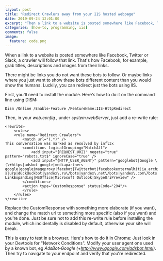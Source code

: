 ```yaml
---
layout: post
title: "Redirect Crawlers away from your IIS hosted webpage"
date: 2019-09-24 12:01:00
excerpt: "Then a link to a website is posted somewhere like Facebook, Twitter or Slack, a crawler will follow that link. That's how Facebook, for example, grab titles, descriptions and images from their links. If you want them to stop following your links, or show them alternative content, here's how."
categories: [how-to, programming, iis]
comments: false
image:
  feature: code.png
---
```


When a link to a website is posted somewhere like Facebook, Twitter or Slack, a crawler will follow that link. That's how Facebook, for example, grab titles, descriptions and images from their links.

There might be links you do not want these bots to follow. Or maybe links where you just want to show these bots different content than you would show the humans. Luckily, you can redirect just the bots using IIS.

First, you'll need to install the module. Here's how to do it on the command line using DISM:

`Dism /Online /Enable-Feature /FeatureName:IIS-HttpRedirect`

Then, in your *web.config* , under *system.webServer*, just add a re-write rule:

    <rewrite>
        <rules>
        <rule name="Redirect Crawlers">
            <match url="(.*)" />
    This conversation was marked as resolved by infl3x
            <conditions logicalGrouping="MatchAll">
                <add input="{REQUEST_URI}" negate="true" pattern="robots.txt$" ignoreCase="true" />
                <add input="{HTTP_USER_AGENT}" pattern="googlebot|Google \(\+https|adsbot-google|mediapartners-google|googleimageproxy|facebot|Twitterbot|facebookexternalhit|ia_archiver|baiduspider|sogou|360Spider|mj12bot|bingbot|simplepie\/|yahoo! slurp|duckduckbot|yandex\.ru\/bots|yandex\.net\/bots|yandex\.com\/bots|Exabot|Slackbot-LinkExpanding|MSOffice|Microsoft Outlook|SkypeUriPreview" />
            </conditions>
            <action type="CustomResponse" statusCode="204"/>
            </rule>
        </rules>
    </rewrite>

Replace the CustomResponse with something more elaborate (if you want), and change the match url to something more specific (also if you want) and you're done. Just be sure not to add this re-write rule before installing the module, which incidentally is disabled by default, otherwise your site will break.

This is easy to test in a browser. Here's how to do it in Chrome: Just look in your Devtools for "Network Conditions". Modify your user agent one used by a known bot, eg *AdsBot-Google (+http://www.google.com/adsbot.html)*. Then try to navigate to your endpoint and verify that you're redirected.
